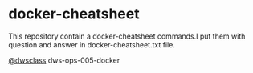 # docker-cheatsheet

This repository contain a docker-cheatsheet commands.I put them with question and answer in docker-cheatsheet.txt file.

‪[@dwsclass](https://github.com/dwsclass) dws-ops-005-docker
